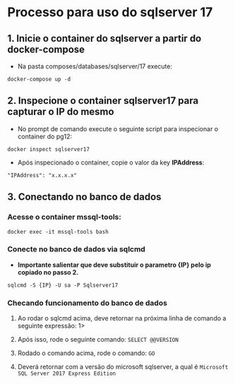 # Processo para uso do sqlserver 17

## 1. Inicie o container do sqlserver a partir do docker-compose

* Na pasta composes/databases/sqlserver/17 execute: 

`docker-compose up -d`

## 2. Inspecione o container sqlserver17 para capturar o IP do mesmo

* No prompt de comando execute o seguinte script para inspecionar o container do pg12:

`docker inspect sqlserver17`

* Após inspecionado o container, copie o valor da key **IPAddress**:

`"IPAddress": "x.x.x.x"`

## 3. Conectando no banco de dados

### Acesse o container mssql-tools:

`docker exec -it mssql-tools bash`

### Conecte no banco de dados via sqlcmd

* **Importante salientar que deve substituir o parametro {IP} pelo ip copiado no passo 2.**

`sqlcmd -S {IP} -U sa -P Sqlserver17`

### Checando funcionamento do banco de dados

1. Ao rodar o sqlcmd acima, deve retornar na próxima linha de comando a seguinte expressão: 1>

2. Após isso, rode o seguinte comando: `SELECT @@VERSION`

3. Rodado o comando acima, rode o comando: `GO`

4. Deverá retornar com a versão do microsoft sqlserver, a qual é `Microsoft SQL Server 2017 Express Edition`